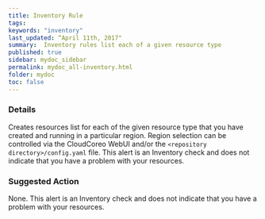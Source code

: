 ```yaml
---
title: Inventory Rule
tags:
keywords: "inventory"
last_updated: “April 11th, 2017"
summary:  Inventory rules list each of a given resource type
published: true
sidebar: mydoc_sidebar
permalink: mydoc_all-inventory.html
folder: mydoc
toc: false
---
```


### Details
Creates resources list for each of the given resource type that you have created and running in a particular region. Region selection can be controlled via the CloudCoreo WebUI and/or the `<repository directory>/config.yaml` file. This alert is an Inventory check and does not indicate that you have a problem with your resources.

### Suggested Action
None. This alert is an Inventory check and does not indicate that you have a problem with your resources.  

